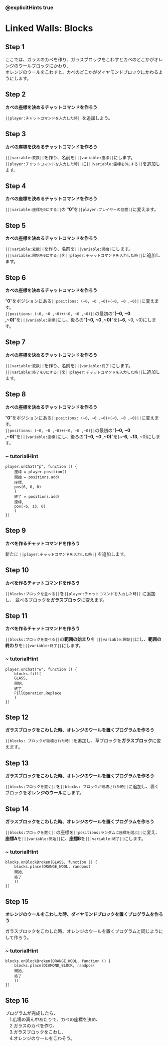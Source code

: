 ### @explicitHints true

# Linked Walls: Blocks

## Step 1
ここでは、ガラスのカベを作り、ガラスブロックをこわすとカベのどこかがオレンジのウールブロックにかわり、  
オレンジのウールをこわすと、カベのどこかがダイヤモンドブロックにかわるようにします。

## Step 2
**カベの座標を決めるチャットコマンドを作ろう** 

``||player:チャットコマンドを入力した時||``を追加しよう。

## Step 3
**カベの座標を決めるチャットコマンドを作ろう**  

``|||variable:変数||``を作り、名前を``|||variable:座標||``にします。  
``||player:チャットコマンドを入力した時||``に``|||variable:座標を0にする||``を追加します。  

## Step 4
**カベの座標を決めるチャットコマンドを作ろう** 
 
``|||variable:座標を0にする||``の “**0**”を``||player:プレイヤーの位置||``に変えます。

## Step 5
**カベの座標を決めるチャットコマンドを作ろう**   

``|||variable:変数||``を作り、名前を``|||variable:開始|``にします。  
``|||variable:開始を0にする||``を``||player:チャットコマンドを入力した時||``に追加します。

## Step 6
**カベの座標を決めるチャットコマンドを作ろう**  

“**0**”をポジションにある``||positions: (~0, ~0 ,~0)+(~0, ~0 ,~0)||``に変えます。  
``||positions: (~0, ~0 ,~0)+(~0, ~0 ,~0)||``の最初の“**(~0, ~0 ,~0)**”を``|||variable:座標|``にし、後ろの“**(~0, ~0 ,~0)**”を(~**6**, ~0, ~0)にします。

## Step 7
**カベの座標を決めるチャットコマンドを作ろう**   

``|||variable:変数||``を作り、名前を``|||variable:終了|``にします。  
``|||variable:終了を0にする||``を``||player:チャットコマンドを入力した時||``に追加します。

## Step 8
**カベの座標を決めるチャットコマンドを作ろう**  

“**0**”をポジションにある``||positions: (~0, ~0 ,~0)+(~0, ~0 ,~0)||``に変えます。  
``||positions: (~0, ~0 ,~0)+(~0, ~0 ,~0)||``の最初の“**(~0, ~0 ,~0)**”を``|||variable:座標|``にし、後ろの“**(~0, ~0 ,~0)**”を(~**-6**, ~**13**, ~0)にします。

### ~ tutorialHint

```blocks
player.onChat("p", function () { 
    座標 = player.position() 
    開始 = positions.add( 
    座標, 
    pos(6, 0, 0) 
    ) 
    終了 = positions.add( 
    座標, 
    pos(-6, 13, 0) 
    ) 
}) 
```

## Step 9
**カベを作るチャットコマンドを作ろう**  

新たに ``||player:チャットコマンドを入力した時||`` を追加します。  


## Step 10
**カベを作るチャットコマンドを作ろう**  

``||blocks:ブロックを並べる||``を``||player:チャットコマンドを入力した時||`` に追加し、
並べるブロックを**ガラスブロック**に変えます。

## Step 11
**カベを作るチャットコマンドを作ろう**  

``||blocks:ブロックを並べる||``の**範囲の始まり**を ``|||variable:開始||``にし、**範囲の終わり**を``|||variable:終了||``にします。

### ~ tutorialHint

```blocks
player.onChat("w", function () { 
    blocks.fill( 
    GLASS, 
    開始, 
    終了, 
    FillOperation.Replace 
    ) 
}) 
```

## Step 12
**ガラスブロックをこわした時、オレンジのウールを置くプログラムを作ろう**  

``||blocks: ブロックが破壊された時||``を追加し、草ブロックを**ガラスブロック**に変えます。  

## Step 13
**ガラスブロックをこわした時、オレンジのウールを置くプログラムを作ろう**  

``||blocks:ブロックを置く||``を``||blocks: ブロックが破壊された時||``に追加し、置くブロックを**オレンジのウール**にします。

## Step 14
**ガラスブロックをこわした時、オレンジのウールを置くプログラムを作ろう**  

``||blocks:ブロックを置く||``の座標を``||positions:ランダムに座標を選ぶ||``に変え、
**座標A**を``|||variable:開始||``に、**座標B**を``|||variable:終了||``にします。

### ~ tutorialHint

```blocks
blocks.onBlockBroken(GLASS, function () { 
    blocks.place(ORANGE_WOOL, randpos( 
    開始, 
    終了 
    )) 
}) 
```

## Step 15
**オレンジのウールをこわした時、ダイヤモンドブロックを置くプログラムを作ろう**  

ガラスブロックをこわした時、オレンジのウールを置くプログラムと同じようにして作ろう。

### ~ tutorialHint

```blocks
blocks.onBlockBroken(ORANGE_WOOL, function () { 
    blocks.place(DIAMOND_BLOCK, randpos( 
    開始, 
    終了 
    )) 
}) 
```

## Step 16
プログラムが完成したら、  
　1.広場の真ん中あたりで、カベの座標を決め、  
　2.ガラスのカベを作り、  
　3.ガラスブロックをこわし、  
　4.オレンジのウールをこわそう。  

